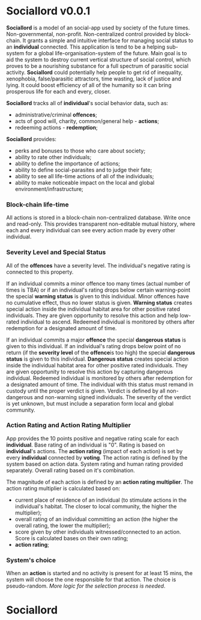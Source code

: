 # Sociallord v0.0.1

**Sociallord** is a model of an social-app used by society of the future times.
Non-governmental, non-profit. Non-centralized control provided by block-chain.
It grants a simple and intuitive interface for managing social status to an **individual** connected.
This application is tend to be a helping sub-system for a global life-organisation-system of the future. Main goal is to aid the system to destroy current vertical structure of social control, which proves to be a nourishing substance for a full spectrum of parasitic social activity. **Sociallord** could potentially help people to get rid of inequality, xenophobia, false/parasitic attractors, time wasting, lack of justice and lying. It could boost efficiency of all of the humanity so it can bring prosperous life for each and every, closer.

**Sociallord** tracks all of **individual**'s social behavior data, such as:
- administrative/criminal **offences**;
- acts of good will, charity, common/general help - **actions**;
- redeeming actions - **redemption**;

**Sociallord** provides:
- perks and bonuses to those who care about society;
- ability to rate other individuals;
- ability to define the importance of actions;
- ability to define social-parasites and to judge their fate;
- ability to see all life-time actions of all of the individuals;
- ability to make noticeable impact on the local and global environment/infrastructure;

### Block-chain life-time
All actions is stored in a block-chain non-centralized database. Write once and read-only. This provides transparent non-editable mutual history, where each and every individual can see every action made by every other individual.

### Severity Level and Special Status
All of the **offences** have a severity level. The individual's negative rating is connected to this property.

If an individual commits a minor offence too many times (actual number of times is TBA) or if an individual's rating drops below certain warning-point the special **warning status** is given to this individual. Minor offences have no cumulative effect, thus no lower status is given.
**Warning status** creates special action inside the individual habitat area for other positive rated individuals. They are given opportunity to resolve this action and help low-rated individual to ascend. Redeemed individual is monitored by others after redemption for a designated amount of time.

If an individual commits a major **offence** the special **dangerous status** is given to this individual.
If an individual's rating drops below point of no return (if the **severity level** of the **offence**is too high) the special **dangerous status** is given to this individual.
**Dangerous status** creates special action inside the individual habitat area for other positive rated individuals. They are given opportunity to resolve this action by capturing dangerous individual. Redeemed individual is monitored by others after redemption for a designated amount of time.
The individual with this status must remand in custody until the proper verdict is given. Verdict is defined by all non-dangerous and non-warning signed individuals.
The severity of the verdict is yet unknown, but must include a separation form local and global community.



### Action Rating and Action Rating Multiplier
App provides the 10 points positive and negative rating scale for each **individual**. Base rating of an individual is "0". Rating is based on **individual**'s actions. The **action rating** (impact of each action) is set by every **individual** connected by **voting**.
The action rating is defined by the system based on action data. System rating and human rating provided separately. Overall rating based on it's combination.

The magnitude of each action is defined by an **action rating multiplier**. The action rating multiplier is calculated based on:
- current place of residence of an individual (to stimulate actions in the individual's habitat. The closer to local community, the higher the multiplier);
- overall rating of an individual committing an action (the higher the overall rating, the lower the multiplier);
- score given by other individuals witnessed/connected to an action. Score is calculated bases on their own rating;
- **action rating**;

### System's choice
When an **action** is started and no activity is present for at least 15 mins, the system will choose the one responsible for that action. The choice is pseudo-random. *More logic for the selection process is needed*.
# Sociallord
